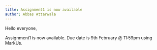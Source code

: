 ```yaml
---
title: Assignment1 is now available
author: Abbas Attarwala
---
```


Hello everyone,

Assignment1 is now available. Due date is 9th February @ 11:59pm using MarkUs. 




